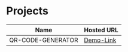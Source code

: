 # Projects 

|Name               | Hosted URL                               | 
|-------------------|-------------------------------------------------------- |
| QR-CODE-GENERATOR | [Demo-Link](https://animated-twilight-859441.netlify.app/)   | 
